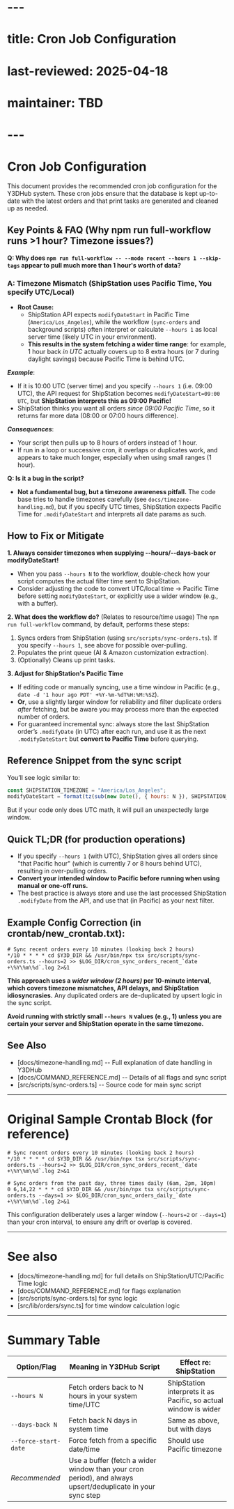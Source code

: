 # ---
# title: Cron Job Configuration
# last-reviewed: 2025-04-18
# maintainer: TBD
# ---

# Cron Job Configuration

This document provides the recommended cron job configuration for the Y3DHub system. These cron jobs ensure that the database is kept up-to-date with the latest orders and that print tasks are generated and cleaned up as needed.

## Key Points & FAQ (Why npm run full-workflow runs >1 hour? Timezone issues?)

**Q: Why does `npm run full-workflow -- --mode recent --hours 1 --skip-tags` appear to pull much more than 1 hour's worth of data?**

### A: Timezone Mismatch (ShipStation uses Pacific Time, You specify UTC/Local)

- **Root Cause:**
  - ShipStation API expects `modifyDateStart` in Pacific Time (`America/Los_Angeles`), while the workflow (`sync-orders` and background scripts) often interpret or calculate `--hours 1` as local server time (likely UTC in your environment).
  - **This results in the system fetching a wider time range**: for example, 1 hour back _in UTC_ actually covers up to 8 extra hours (or 7 during daylight savings) because Pacific Time is behind UTC.

**_Example_**:
  - If it is 10:00 UTC (server time) and you specify `--hours 1` (i.e. 09:00 UTC), the API request for ShipStation becomes `modifyDateStart=09:00 UTC`, but **ShipStation interprets this as 09:00 Pacific!**
  - ShipStation thinks you want all orders _since 09:00 Pacific Time_, so it returns far more data (08:00 or 07:00 hours difference).

**_Consequences_**:
  - Your script then pulls up to 8 hours of orders instead of 1 hour.
  - If run in a loop or successive cron, it overlaps or duplicates work, and appears to take much longer, especially when using small ranges (1 hour).

**Q: Is it a bug in the script?**
- **Not a fundamental bug, but a timezone awareness pitfall.** The code base tries to handle timezones carefully (see `docs/timezone-handling.md`), but if you specify UTC times, ShipStation expects Pacific Time for `.modifyDateStart` and interprets all date params as such.

## How to Fix or Mitigate

**1. Always consider timezones when supplying --hours/--days-back or modifyDateStart!**
  - When you pass `--hours N` to the workflow, double-check how your script computes the actual filter time sent to ShipStation.
  - Consider adjusting the code to convert UTC/local time → Pacific Time before setting `modifyDateStart`, or explicitly use a wider window (e.g., with a buffer).

**2. What does the workflow do?**  (Relates to resource/time usage)
The `npm run full-workflow` command, by default, performs these steps:
  1. Syncs orders from ShipStation (using `src/scripts/sync-orders.ts`). If you specify `--hours 1`, see above for possible over-pulling.
  2. Populates the print queue (AI & Amazon customization extraction).
  3. (Optionally) Cleans up print tasks.

**3. Adjust for ShipStation's Pacific Time**
  - If editing code or manually syncing, use a time window in Pacific (e.g., `date -d '1 hour ago PDT' +%Y-%m-%dT%H:%M:%SZ`).
  - **Or**, use a slightly larger window for reliability and filter duplicate orders _after_ fetching, but be aware you may process more than the expected number of orders.
  - For guaranteed incremental sync: always store the last ShipStation order’s `.modifyDate` (in UTC) after each run, and use it as the next `.modifyDateStart` but **convert to Pacific Time** before querying.

## Reference Snippet from the sync script
You’ll see logic similar to:
```js
const SHIPSTATION_TIMEZONE = "America/Los_Angeles";
modifyDateStart = format(tz(sub(new Date(), { hours: N }), SHIPSTATION_TIMEZONE), "yyyy-MM-dd'T'HH:mm:ss")
```
But if your code only does UTC math, it will pull an unexpectedly large window.

## Quick TL;DR (for production operations)
- If you specify `--hours 1` (with UTC), ShipStation gives all orders since "that Pacific hour" (which is currently 7 or 8 hours behind UTC), resulting in over-pulling orders.
- **Convert your intended window to Pacific before running when using manual or one-off runs.**
- The best practice is always store and use the last processed ShipStation `.modifyDate` from the API, and use that (in Pacific) as your next filter.

## Example Config Correction (in crontab/new_crontab.txt):
```
# Sync recent orders every 10 minutes (looking back 2 hours)
*/10 * * * * cd $Y3D_DIR && /usr/bin/npx tsx src/scripts/sync-orders.ts --hours=2 >> $LOG_DIR/cron_sync_orders_recent_`date +\%Y\%m\%d`.log 2>&1
```
**This approach uses a _wider window (2 hours)_ per 10-minute interval, which covers timezone mismatches, API delays, and ShipStation idiosyncrasies.**
Any duplicated orders are de-duplicated by upsert logic in the sync script.

**Avoid running with strictly small `--hours N` values (e.g., 1) unless you are certain your server and ShipStation operate in the same timezone.**

## See Also
- [docs/timezone-handling.md] -- Full explanation of date handling in Y3DHub
- [docs/COMMAND_REFERENCE.md] -- Details of all flags and sync script
- [src/scripts/sync-orders.ts] -- Source code for main sync script

---

# Original Sample Crontab Block (for reference)

```
# Sync recent orders every 10 minutes (looking back 2 hours)
*/10 * * * * cd $Y3D_DIR && /usr/bin/npx tsx src/scripts/sync-orders.ts --hours=2 >> $LOG_DIR/cron_sync_orders_recent_`date +\%Y\%m\%d`.log 2>&1

# Sync orders from the past day, three times daily (6am, 2pm, 10pm)
0 6,14,22 * * * cd $Y3D_DIR && /usr/bin/npx tsx src/scripts/sync-orders.ts --days=1 >> $LOG_DIR/cron_sync_orders_daily_`date +\%Y\%m\%d`.log 2>&1
```

This configuration deliberately uses a larger window (`--hours=2` or `--days=1`) than your cron interval, to ensure any drift or overlap is covered.

---

# See also
- [docs/timezone-handling.md] for full details on ShipStation/UTC/Pacific Time logic
- [docs/COMMAND_REFERENCE.md] for flags explanation
- [src/scripts/sync-orders.ts] for sync logic
- [src/lib/orders/sync.ts] for time window calculation logic

---

# Summary Table

| Option/Flag         | Meaning in Y3DHub Script                               | Effect re: ShipStation     |
|---------------------|--------------------------------------------------------|----------------------------|
| `--hours N`         | Fetch orders back to N hours in your system time/UTC   | ShipStation interprets it as Pacific, so actual window is wider |
| `--days-back N`     | Fetch back N days in system time                       | Same as above, but with days |
| `--force-start-date`| Force fetch from a specific date/time                  | Should use Pacific timezone |
| *Recommended*       | Use a buffer (fetch a wider window than your cron period), and always upsert/deduplicate in your sync step |

